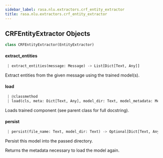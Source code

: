 ```yaml
---
sidebar_label: rasa.nlu.extractors.crf_entity_extractor
title: rasa.nlu.extractors.crf_entity_extractor
---
```

## CRFEntityExtractor Objects

```python
class CRFEntityExtractor(EntityExtractor)
```

#### extract\_entities

```python
 | extract_entities(message: Message) -> List[Dict[Text, Any]]
```

Extract entities from the given message using the trained model(s).

#### load

```python
 | @classmethod
 | load(cls, meta: Dict[Text, Any], model_dir: Text, model_metadata: Metadata = None, cached_component: Optional["CRFEntityExtractor"] = None, **kwargs: Any, ,) -> "CRFEntityExtractor"
```

Loads trained component (see parent class for full docstring).

#### persist

```python
 | persist(file_name: Text, model_dir: Text) -> Optional[Dict[Text, Any]]
```

Persist this model into the passed directory.

Returns the metadata necessary to load the model again.

